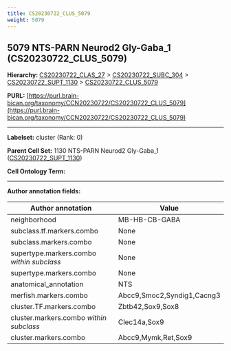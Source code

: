 ```yaml
---
title: CS20230722_CLUS_5079
weight: 5079
---
```

## 5079 NTS-PARN Neurod2 Gly-Gaba_1 (CS20230722_CLUS_5079)
<b>Hierarchy: </b>
[CS20230722_CLAS_27](../CS20230722_CLAS_27) >
[CS20230722_SUBC_304](../CS20230722_SUBC_304) >
[CS20230722_SUPT_1130](../CS20230722_SUPT_1130) >
[CS20230722_CLUS_5079](../CS20230722_CLUS_5079)

**PURL:** [https://purl.brain-bican.org/taxonomy/CCN20230722/CS20230722_CLUS_5079](https://purl.brain-bican.org/taxonomy/CCN20230722/CS20230722_CLUS_5079)

---


**Labelset:** cluster (Rank: 0)

**Parent Cell Set:** 1130 NTS-PARN Neurod2 Gly-Gaba_1 ([CS20230722_SUPT_1130](../CS20230722_SUPT_1130))



**Cell Ontology Term:** 

[MARKER GENES.]: #


---

[TRANSFERRED ANNOTATIONS.]: #


[AUTHOR ANNOTATION FIELDS.]: #


**Author annotation fields:**

| Author annotation | Value |
|-------------------|-------|
|neighborhood|MB-HB-CB-GABA|
|subclass.tf.markers.combo|None|
|subclass.markers.combo|None|
|supertype.markers.combo _within subclass_|None|
|supertype.markers.combo|None|
|anatomical_annotation|NTS|
|merfish.markers.combo|Abcc9,Smoc2,Syndig1,Cacng3|
|cluster.TF.markers.combo|Zbtb42,Sox9,Sox8|
|cluster.markers.combo _within subclass_|Clec14a,Sox9|
|cluster.markers.combo|Abcc9,Mymk,Ret,Sox9|
